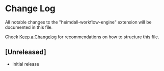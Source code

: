 # Change Log

All notable changes to the "heimdall-workflow-engine" extension will be documented in this file.

Check [Keep a Changelog](http://keepachangelog.com/) for recommendations on how to structure this file.

## [Unreleased]

- Initial release